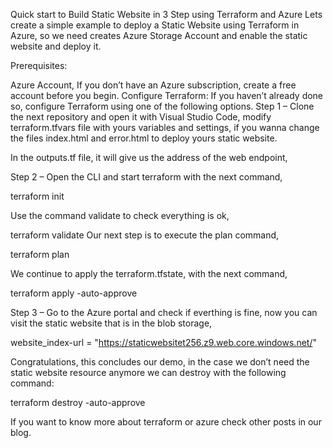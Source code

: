 Quick start to Build Static Website in 3 Step using Terraform and Azure
Lets create a simple example to deploy a Static Website using Terraform in Azure, so we need creates Azure Storage Account and enable the static website and deploy it.

Prerequisites:

Azure Account, If you don’t have an Azure subscription, create a free account before you begin.
Configure Terraform: If you haven’t already done so, configure Terraform using one of the following options.
Step 1 – Clone the next repository and open it with Visual Studio Code, modify  terraform.tfvars file with yours variables and settings, if you wanna change the files index.html and error.html to deploy yours static website.


In the outputs.tf file, it will give us the address of the web endpoint,


Step 2 – Open the CLI and start terraform with the next command,


terraform init

Use the command validate to check everything is ok,


terraform validate
Our next step is to execute the plan command,

terraform plan

We continue to apply the terraform.tfstate, with the next command,

terraform apply -auto-approve


Step 3 – Go to the Azure portal and check if everthing is fine, now you can visit the static website that is in the blob storage,


website_index-url = "https://staticwebsitet256.z9.web.core.windows.net/"


Congratulations, this concludes our demo, in the case we don’t need the static website resource anymore we can destroy with the following command:


terraform destroy -auto-approve

If you want to know more about terraform or azure check other posts in our blog.
